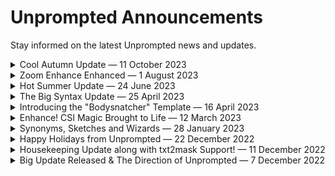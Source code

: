 # Unprompted Announcements
Stay informed on the latest Unprompted news and updates.

<details><summary>Cool Autumn Update — 11 October 2023</summary>

Hi folks,

I'm pleased to announce the release of Unprompted v10.0.0. This is a major update that brings a number of new features and improvements, including:

## Facelift

![facelift_demo]([base_dir]/images/posts/facelift_demo.png)

This template utilizes the new shortcodes `[faceswap]` and `[restore_faces]` to provide an all-in-one solution for faceswapping.

It aims to provide a few benefits over other popular solutions such as Roop:

- Faster inference time due to caching features. Facelift is a couple seconds faster than Roop on my machine (Geforce 3090.) Caching can be disabled for low-memory devices.
- I include a copy of the `insightface` package to circumvent known challenges of installing said package via pip.
- While `insightface` is still the best available option for faceswapping, Facelift supports additional additional techniques `ghost` and `face_fusion`. You can chain them together for potentially better results.
- Similarity-based handling of multiple faces. Facelift will automatically select the best face to swap with, and can be configured to bypass itself if the similarity doesn't meet a `minimum_threshold`.
- You can run Facelift on an arbitrary image instead of the SD ouput.

And don't forget:

## GPEN Support

The A1111 WebUI natively supports CodeFormer and GFPGAN for face restoration, but not GPEN. Unprompted implements it in v10. You can use it with `[restore_faces]` or through the Facelift template. GPEN is a great option for face restoration, and I've found that it often produces better results than the other two.

## Civitai Downloader

You can now download Civitai files directly from your prompt:

```
Photo of a dog [civitai lora "epiCRealismHelper" 0.5]
```

This will automatically request "epicRealismHelper" from the Civitai API, download the first result, and format your prompt accordingly (e.g `Photo of a dog <lora:epiCRealismHelper:0.5>`).

If it can't find said file from the search term alone, you can specify an optional `_id` parameter as shown:

```
[civitai lora "epiCRealismHelper" 0.5 _id=110334]
```

This makes it easier than ever to share your prompts with others. And it won't ping the API if you already have the file downloaded.

## New premium template: Beautiful Soul

![beautiful_soul]([base_dir]/images/posts/beautiful_soul.png)

Beautiful Soul is a highly expressive character generator for Unprompted. It features thousands of wildcards and some pretty snazzy integration with ControlNet. Check it out if you're interested, it's a great way to produce some unique characters and support Unprompted while doing so: https://payhip.com/b/L1uNF

---

As always, you can check out the full changelog here: https://github.com/ThereforeGames/unprompted/blob/main/docs/CHANGELOG.md

If you run into any issues with the new version, please open an issue on Github and I'll be happy to help. The faceswapping stuff has a lot of dependencies, so it's possible that something might break on your machine. I've tested it on Windows, but not Linux or Mac.

Have an awesome day!
</details>

<details><summary>Zoom Enhance Enhanced — 1 August 2023</summary>

Hi folks,

Over the last few weeks, I have released many improvements to Unprompted's logging capabilities. The motivation for these updates was in part due to a longstanding issue with zoom_enhance that I was having trouble figuring out.

Well, I can say now with reasonable confidence that the problem was related to the way I was copying the WebUI's `p` object. In recent versions of the WebUI, my shallow copy of `p` led to numerous problems with image processing. Switching to a deep copy was not a viable alternative, because the object contains custom modules that Python's `copy()` method doesn't know what to do with.

Now in Unprompted v9.13.2, all processes in the `[after]` routine will refer to the original `p` object instead. The reason I didn't do this in the first place is because it means I have to temporarily disable other scripts with compatibility issues, such as ControlNet and Regional Prompter. Some scripts are more difficult to disable than others, but I think I got the major ones sorted out.

Let's go over some other exciting changes to `[zoom_enhance]`:

- If a certain extension isn't playing nice with my bypass rules, **you can use the `_alt` parg to engage alternate image processing.** This sends the generation task off to `[img2img]`, which instantiates its own `p` object and should prove more compatible (at the cost of some performance and overhead.)

- In img2img mode, **you can now use `[zoom_enhance]` outside of the `[after]` block!** This means the shortcode will run on your init image before the WebUI has a chance to modify it. Very useful if you just want to enhance an existing image without re-processing the entire thing. Keep in mind that the normal img2img task will still run afterwards and output a second picture. Until I find a way to disable that, you can simply lower the stepcount to 1 to minimize runtime.

- **You can now chain together multiple `[zoom_enhance]` blocks which will run independently of each other.** Prior to this, you would have to specify multiple masks and replacement rules using the vertical pipe delimiter, e.g. `mask="face|hands" replacement="better face|better hands"`, but this was a bit unintuitive and prone to error on certain kinds of images. (The option is still there if you need it.)

With the longstanding bugs solved, I plan to experiment with other interesting features for `[zoom_enhance]` as well as the companion template Bodysnatcher. Let me know if you have any ideas you would like to see added, either for this shortcode or Unprompted in general. 🙂

Thanks for reading!

</details>

<details><summary>Hot Summer Update — 24 June 2023</summary>

Hello! It's been a couple months since I've had time to work on Unprompted, but I'm happy to finally announce the arrival of v9.3.0 - just in time for the summer. 😎

This is mainly a quality-of-life update that will make your prompting workflow more convenient. Let's go over what's new:

## The [bypass] shortcode

You can now selectively disable shortcodes for the duration of a run!

Let's say you're working on a lengthy script and you want to disable all instances of `[txt2mask]` for debugging purposes. Rather than having to carefully extract bits of code, you can just slap a `[bypass]` at the start of your script:

```
[bypass txt2mask]
```

Additionally, you could use this shortcode inside of a conditional like `[if]` for some fancy logic processing. Why would you want to do that? Well, I have no idea, but you can do it!

## The Wizard Capture tab

I added a snazzy new tab to the Wizard that lets you produce code for the last image you generated.

It contains a `[sets]` block with your inference settings (CFG scale, denoising strength, etc) as well as your prompt and negative prompt.

You can save the code to your `templates` directory and call it later with `[file]`, or send it to somebody as an easy 'preset' for foolproof image reproduction.

## Reworked Wizard UIs

![new_txt2mask_ui]([base_dir]/images/posts/new_txt2mask_ui.png)

The `[txt2mask]` and Bodysnatcher interfaces have received a facelift! They were getting a bit unwieldy with so many options, so I categorized everything into accordion menus and improved the labels in some cases.

## [txt2mask] now supports FastSAM

A new image masking method called FastSAM [made some waves on the Stable Diffusion Reddit](https://www.reddit.com/r/StableDiffusion/comments/14fuqju/fast_segment_anything_40msimage/) earlier this week.

I have implemented it in `[txt2mask]` - simply set `method` to `fastsam` to give it a try!

I can confirm that it is indeed fast. However, `clipseg` is still superior in terms of accuracy. To date, I have incorporated three different types of "Segment Anything" solutions (`clip_surgery`, `grounding_dino`, `fastsam`) and unfortunately none of them are particularly good at creating segmentation masks from text prompts. SAM likely needs additional postprocessing before it can compete with `clipseg` for the purpose of text masking.

## What's next?

I am fairly satisfied withUnprompted's list of features, so I plan to turn my attention to GitHub and catch up on the issue tracker. The next couple patches will likely focus on improving stability.

Enjoy!

</details>

<details><summary>The Big Syntax Update — 25 April 2023</summary>

As part of my ongoing effort to transform Unprompted into a full-featured programming language, I have finally addressed one of its biggest pain points: nested shortcode syntax! Writing logic-heavy templates is a whole lot simpler now.

Take, for example, a snippet of Unprompted code in **the old syntax:**

```
[if my_var=1]
	{if another_var=2}
		{{if third_var=3}}
			{{{sets fourth_var=4}}}
			{{{sets reaction="ew"}}}
		{{/if}}
	{/if}
[/if]
```

Keeping track of the number of squiggly brackets to use was a painful affair, and you better pray you didn't have to refactor large swathes of code.

Now, you just write your nested statements like you would in any normal language. Here's **the new syntax:**

```
[if my_var=1]
	[if another_var=2]
		[if third_var=3]
			[sets fourth_var=4]
			[sets reaction="wow so clean"]
		[/if]
	[/if]
[/if]
```

Of course, you could just combine all those `[if]` blocks into a single statement... but I'm trying to show off the nesting functionality!

This works with every block-scope shortcode that needed it, including `[for]` loops, `[swich]` blocks, and more.

## The catch

The catch is, shortcodes that support the new nesting format will no longer parse `{}` like they used to. **Old templates will have to be updated to the new format manually.**

I have already updated the `common/templates/functions` files for you. If you want a closer look at the new syntax, please check `common/templates/functions/bodysnatcher.txt` - it covers a lot of ground.


## Are secondary shortcode tags { } still needed? 

There is one situation where you will still need to use secondary shortcode tags: **use {} when you want to pass shortcodes directly into the arguments of other shortcodes.** For example:

```
[file "{choose}some_file|another_file{/choose}"]
```

This is one limitation of the shortcode engine that does not bother me much. If anything, it might be easier to read this way as opposed to a shortcode with a bunch of square brackets nested into the arguments. The current implementation is at least visually distinct.

It is also worth noting that the new nesting syntax must be "applied" to the source file of every shortcode that should support it, like so:

```
def preprocess_block(self,pargs,kwargs,context): return True
```

I believe I already added this to all the relevant shortcodes, but if there are any I missed, they will default to the old `{}` syntax. Don't forget to use `preprocess_block()` if you're making your own shortcodes.

## Other syntax changes

Unprompted v9.0.0 includes a few other changes to the language:

- The `[choose]` shortcode now pairs much better with `[file]`. Previously, you had to include your `[choose][/choose]` inside of a file itself. Now, you can do this: `[choose][file somefile][/choose]` and it will pick a random line from `somefile`. This makes it easier to import wildcard lists that were made for other extensions.
- Some shortcodes, such as `[set]` will now sanitize the content with the new `Unprompted.Config.syntax.sanitize_block` rule.
- You can now use advanced expressions with `[sets]`, e.g. `[sets my_var="1 + 1"]` will set `my_var` to 2.

Please see the changelog for more details.

Thank you for your continued support, and have fun!

[Discuss this post 🡢](https://github.com/ThereforeGames/unprompted/discussions/135)

</details>

<details><summary>Introducing the "Bodysnatcher" Template — 16 April 2023</summary>

The latest version of the Unprompted extension includes **a GUI template for full-body swaps!** To my knowledge, it is the first of its kind. Let me explain what makes it a potentially interesting addition to your workflow:

Bodysnatcher leverages an assortment of shortcodes as well as ControlNet to replace (or "recast") a subject **without affecting the background or other objects in your image.**

![tony_soprano_to_brad_pitt]([base_dir]/images/bodysnatcher_example_1.png)

When you enable the template and press Generate, it sets off the following chain of events:

- First, Bodysnatcher calculates the canvas size automatically, so you do not have to specify width or height.
- It creates an inpainting mask of the desired subject (i.e. "man") using txt2mask.
- It runs the main img2img swap.
- Finally, it improves face details on the resulting image with [zoom_enhance].

Here's a visual representation of the process:

![bodysnatcher_process]([base_dir]/images/bodysnatcher_example_2.png)

Imagine doing all of that by hand. No thank you!

## Use Cases

With txt2video breakthroughs happening left and right, you could soon use Bodysnatcher to recast actors in a live production or video game.

![bodysnatcher_process]([base_dir]/images/bodysnatcher_example_3.png)

Additionally, this template can help with creating more variety in a dataset. Let's say you wanted to finetune an embedding on an article of clothing - you need pictures of said clothing worn in different contexts. If all of your training images show the same person in the same clothes, you risk cooking the wrong data into your embedding.

Using Bodysnatcher and the right ControlNet units, you can stretch a limited set of data a lot further. Leveraging AI to improve AI models has a lot of untapped potential.

## Obligatory "Does It Work On Waifus?"

Sort of. The initial image must have some shading and depth to it, otherwise you are going to have a rough time achieving consistent style in your swaps. Finding a good balance between likeness and style is more difficult with anime. Character Loras just aren't built for this kind of thing - possibly because they're trained on relatively few parameters. Lycoris and Textual Inversion seem to fare better. But Dreambooth is still unrivaled in terms of quality and flexibility.

Also, you will need to find a different ControlNet "loadout" for anime. I got okay results with the new lineart_anime model, openpose_full and color. Dial the weight back to 0.25-0.5 and set denoising strength quite high (>=0.9), otherwise your character likeness will go out the window.

![bodysnatcher_process]([base_dir]/images/bodysnatcher_example_4.png)

## More Features

Bodysnatcher has a few other bells and whistles I haven't mentioned yet:

- There's an option to "keep original hands and feet" which helps cut down on the nightmare fuel. Assuming both actors share a similar body type and skin tone, you don't really need to regenerate their extremities.
- You can use loras and embeddings within the subject field.
- Compatible with batch size and batch count.
- Compatible with "Only masked" mode if you want to make high res stuff.
- It's primarily intended for photos that depict a single subject of the given class. If your class is "woman" and the picture contains two women, both of them are gonna get bodysnatched. You can, however, draw a mask on the content you want to "lock in" - anything you mask manually will not change.
- It's remarkably consistent once you set it up. I haven't cherrypicked any of the example images. Of course, that has a lot to do with using ControlNet (the GOAT) and quality models.

Have fun!

</details>

<details><summary>Enhance! CSI Magic Brought to Life — 12 March 2023</summary>

I'm pleased to announce the latest addition to Unprompted: the `[zoom_enhance]` shortcode.

Named after [the totally-not-fake technology from CSI](https://www.youtube.com/watch?v=I_8ZH1Ggjk0), `zoom_enhance` allows you to automatically upscale small details within your image where Stable Diffusion tends to struggle. It is particularly good at fixing faces and hands in long-distance shots.

![zoom_enhance_example](https://user-images.githubusercontent.com/95403634/224587439-947cf094-2d20-45f7-9c2c-491b51d62683.png)

## How does it work?

The `[zoom_enhance]` shortcode searches your image for specified target(s), crops out the matching regions and processes them through `[img2img]`. It then blends the result back into your original image. All of this happens behind-the-scenes without adding any unnecessary steps to your workflow. Just set it and forget it.

## Features and Benefits

- Great in both txt2img and img2img modes.
- The shortcode is powered by the `[txt2mask]` implementation of clipseg, which means you can search for literally anything as a replacement target, and you get access to the full suite of `[txt2mask]` settings, such as `padding` and `negative_mask`.
- It's also pretty good at deepfakes. Set `mask="face"` and `replacement="another person's face"` and check out the results.
- It applies a gaussian blur to the boundaries of the upscaled image which helps it blend seamlessly with the original.
- It is equipped with **Dynamic Denoising Strength** which is based on a simple idea: the smaller your replacement target, the worse it probably looks. Think about it: when you generate a character who's far away from the camera, their face is often a complete mess. So, the shortcode will use a high denoising strength for small objects and a low strength for larger ones.
- It is significantly faster than Hires. Fix and won't mess up the rest of your image.
- Compatible with A1111's color correction setting, which you'll probably want to use to avoid issues related to over-saturation.
- In many cases, it makes the "restore faces" option obsolete. Try the shortcode with and without "restore faces" and see for yourself.
- Unlike "restore faces," `[zoom_enhance]` won't interfere with the style of your image. Face restoration is biased toward photography. With this shortcode, you can provide a subject like "illustration of walter white face" to avoid that problem.
- Compatible with all models. You can even use `[set sd_model]` to change your checkpoint just during the upscale step.
- Compatible with batch size and batch count.

## More Examples

Don't take my word for it. Judge for yourself.

![zoom_enhance_example_parrot](https://user-images.githubusercontent.com/95403634/224598218-c469c44d-0ee4-4b9d-8082-7d9930573e81.png)
![zoom_enhance_example_dragon](https://user-images.githubusercontent.com/95403634/224598221-cc07b75a-8587-4d05-9d73-d6f2f6415dd1.png)
![zoom_enhance_example_maisie](https://user-images.githubusercontent.com/95403634/224598223-0725d178-9033-4fac-8c49-755b16faab60.png)
![zoom_enhance_example_trump](https://user-images.githubusercontent.com/95403634/224598224-633e6464-d05c-4c0e-af0b-4c498aa19534.png)

## How to Use

You can access the GUI through **Unprompted » Wizard » Shortcodes » zoom_enhance**:

![image](https://user-images.githubusercontent.com/95403634/224593040-41ab6d55-5366-4752-9880-c3d88360096b.png)

Or slam this into your prompt:

```
[after]{zoom_enhance}[/after]
```

It goes inside of an `[after]` block because it is supposed to execute **after** the generation of an image.

By default, it will look for `face` and replace it with an upscaled `face`. If you're making a specific person --such as Walter White--you should provide a more specific `replacement` value like so:

```
[after]{zoom_enhance replacement="walter white face"}[/after]
```

If you want to fix hands instead of a face, you can try something like this:

```
[after]{zoom_enhance mask="fingers" replacement="closeup hand" max_denoising_strength=0.9 precision=120}[/after]
```
**Note:** it's going to take some trial and error to find optimized settings for hands. Let me know if you find a config that works better than the one above.

You can place multiple `zoom_enhance` blocks back-to-back. Fixes multiple problem areas in one go.

## Limitations

- Because this shortcode calls an img2img task in an unusual manner, it may not be compatible with every extension. Try disabling your other extensions if you run into issues.
- This shortcode has not yet been throughly battle-tested. Your bug reports are appreciated.

</details>

<details><summary>Synonyms, Sketches and Wizards — 28 January 2023</summary>

It's been a while since the last announcement post... let's catch up on some of the new features in Unprompted!

Earlier this week, I added a new tab to the Wizard panel called **Functions Mode**. It searches your templates folder for txt files that begin with the special `[template]` block. These files are then assembled into **custom GUIs** based on their `[set _new]` calls. In other words, your templates can now contain **logic** and **interface elements** inside of a single text file. Very easy to share with others. I hope you'll give Functions Mode a try!

Next, we have a bunch of new natural language processing features in Unprompted. With the power of [NLTK](https://github.com/nltk/nltk) and the [Moby Thesaurus](http://onlinebooks.library.upenn.edu/webbin/gutbook/lookup?num=3202), you can now find synonyms, antonyms, hypernyms, and hyponyms for any text. Once the word databases are downloaded to your machine, an internet connection is not required to use these features.

What are hyponyms and hypernyms, you might ask? Well, they describe a hierarchical relationship between words. For example, **dog** and **cat** are hyponyms of **animal**, and **animal** is a hypernym of **dog** and **cat**.

You can use these functions in place of a traditional set of wildcards. Of course, it's hard to beat a nice, curated list of terms, but if you want fast results, give something like this a try:

```
[hyponyms max=1]food[/hyponyms]
```

Presto, you've got random food.

There have also been some cool updates for the `[txt2mask]` feature. [Shoutout to Weber Samuel](https://github.com/ThereforeGames/unprompted/pull/48) for introducing several new parameters such as negative precision as well as multiple init image support. Very handy!

I also added **Inpaint Sketch compatibility** in the form of the new `sketch_color` and `sketch_alpha` parameters. This can give you much more control over your img2img results, and in the future may even support multiple colors per mask.

That's all for now. Enjoy!

</details>

<details><summary>Happy Holidays from Unprompted — 22 December 2022</summary>

Yep, it's time for some gifts. 🎅

In the newly released Unprompted v4.2.0, the `[txt2mask]` shortcode has received a massive upgrade.

It is now compatible with [the new refined CLIPseg weights](https://github.com/timojl/clipseg#new-fine-grained-weights) which will help you create higher fidelity masks.

If your masks are still looking a bit "blocky," give the new `smoothing` argument a try. Set it to a value around 20 and you should get nice, rounded shapes:

<img src="https://user-images.githubusercontent.com/95403634/209241225-28d5937e-549b-4eae-a719-e055222809e5.png" height=250>

Additionally, you can now specify `size_var` which will cause the shortcode to calculate the amount of space that your mask occupies in the canvas. You can use this to intelligently adjust other parameters, such as CFG scale. For example, if you mask out the "face" of a subject, but it represents a very small percentage of the canvas, you may decide to lower your img2img CFG.

This update also introduces a few new shortcodes for file handling as well as enhancements for `[get]`. Check out the Changelog for more details.

Have a Merry Christmas!

</details>

<details><summary>Housekeeping Update along with txt2mask Support! — 11 December 2022</summary>

Welcome to Unprompted v4.0.0!

The WebUI extension has received a major facelift. It does a much better job now of utilizing the Gradio interface. For example, our markdown files are rendered in the app itself (maybe you're seeing that right now?), so you no longer have to visit Github or wade through your filesystem to figure out what's new. Even the Manual is right there at your fingertips.

It's more than just a pretty face though. Unprompted v4.0.0 also overhauls the "Dry Run" feature to make it... even drier. Previously, Dry Run would engage the WebUI's "Generation" pipeline which meant it had to produce a dummy image. Not great. Fortunately, this is no longer the case.

We have also added an "Enabled" checkbox to the UI so you don't have to switch tabs when you wish to temporarily bypass Unprompted.

On the shortcode side of things, I have rewritten my [txt2mask](https://github.com/ThereforeGames/txt2mask) script as a native Unprompted shortcode. This means you can create unique mask selections for every image in a batch operation!

I hope to add more Stable Diffusion-centric shortcodes in the near future. Up until now, most of my development attention has been spent on building a strong foundation for Unprompted as a general templating language. I think it's in a pretty good spot now, so I can start focusing more on the reason this software exists in the first place: to greatly improve our prompting workflows.

Enjoy.
</details>

<details><summary>Big Update Released & The Direction of Unprompted — 7 December 2022</summary>

In the hopes of establishing a direct line of communication with the userbase, I am going to use this file for sharing news and updates about Unprompted.

You can always refer to [CHANGELOG.md](https://github.com/ThereforeGames/unprompted/blob/main/docs/CHANGELOG.md) for itemized description of changes, but sometimes it's nice to read about things less technically.

An hour ago, I released Unprompted v2.0.0, which is my largest update since launch. It introduces a streamlined form of "advanced expressions" that, in my view, brings Unprompted up to the level of a real, honest-to-goodness templating language.

With advanced expressions, you can really go to town with your shortcode arguments. You can mix-and-match shortcodes with logic evaluation as such:

`[if "variable_a is 'something' and variable_b is not {choose}option a|option b|option c{/choose}"]Print me[/if]`

Under the hood, these expressions are processed with the [simpleeval library](https://github.com/danthedeckie/simpleeval) which is designed to be safe for networked use.

There is one fairly significant drawback to this new feature: I had to change secondary shortcode syntax from `<>` to `{}`. Personally, I liked the aesthetics of `<>` a bit better, but it conflicted with less-than, greater-than logic operators. This means that older templates may not work in v2.0.0, which is a bit of a pain. I only make breaking changes like this when I feel it's worthwhile.

Now that Unprompted has a fairly robust feature set, I plan on turning my attention to bug reports. There are a few kinks I'd like to address soon. In particular, [Unprompted does not work well with the Dynamic Prompts extension](https://github.com/ThereforeGames/unprompted/issues/16), possibly due to a limitation in the A1111 WebUI. I am considering a few different solutions to this - feel free to weigh in with your own input.

Additionally, I would like to overhaul the extension UI as well as the github docs. Both of these were hastily thrown together and could benefit from a lot of polish. You can expect improvements in these areas over the next few updates!

That's all for now - thank you for reading, and good luck with your prompts!
</details>